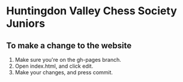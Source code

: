 # Huntingdon Valley Chess Society Juniors

To make a change to the website
-------------------------------

1. Make sure you're on the gh-pages branch.
2. Open index.html, and click edit.
3. Make your changes, and press commit.
